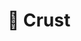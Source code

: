 ---
title: "🍞 Crust"
snippet: "A simple boilerplate for creating NPM packages. Includes a basic config for TypeScript, ESLint, Prettier, Vitest, and Changesets."
isDraft: false
image: {
    src: "./images/crust/cover.png",
    alt: "Screenshots of Crust's Repo",
}
category: "Open Source"
isFeatured: true
tags: ["TypeScript", "Vitest", "Changesets", "CI/CD", "NPM", "GitHub Actions"]
liveUrl: "https://github.com/sassywares/crust#readme"
repoUrl: "https://github.com/sassywares/crust.git"
releaseDate: "2023-12-16 20:00"
relatedBlogs:
- meet-crust-the-hottest-npm-template-in-town
- ci-cd-how-to-spend-a-weekend-without-netflix
---